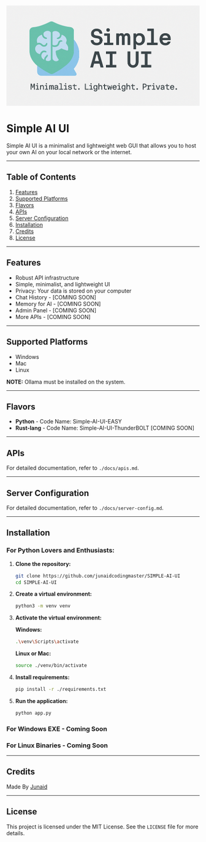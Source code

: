 ![banner of Simple AI UI](./static/logo/banner.png)

# Simple AI UI

Simple AI UI is a minimalist and lightweight web GUI that allows you to host your own AI on your local network or the internet.

---

## Table of Contents

1. [Features](#features)
2. [Supported Platforms](#supported-platforms)
3. [Flavors](#flavors)
4. [APIs](#apis)
5. [Server Configuration](#server-configuration)
6. [Installation](#installation)
7. [Credits](#credits)
8. [License](#license)

---

## Features

- Robust API infrastructure
- Simple, minimalist, and lightweight UI
- Privacy: Your data is stored on your computer
- Chat History - [COMING SOON]
- Memory for AI - [COMING SOON]
- Admin Panel - [COMING SOON]
- More APIs - [COMING SOON]

---

## Supported Platforms

- Windows
- Mac
- Linux

**NOTE:** Ollama must be installed on the system.

---

## Flavors

- **Python** - Code Name: Simple-AI-UI-EASY
- **Rust-lang** - Code Name: Simple-AI-UI-ThunderBOLT [COMING SOON]

---

## APIs

For detailed documentation, refer to `./docs/apis.md`.

---

## Server Configuration

For detailed documentation, refer to `./docs/server-config.md`.

---

## Installation

### For Python Lovers and Enthusiasts:

1. **Clone the repository:**
   ```bash
   git clone https://github.com/junaidcodingmaster/SIMPLE-AI-UI
   cd SIMPLE-AI-UI
   ```

2. **Create a virtual environment:**
   ```bash
   python3 -m venv venv
   ```

3. **Activate the virtual environment:**

   **Windows:**
   ```bash
   .\venv\Scripts\activate
   ```

   **Linux or Mac:**
   ```bash
   source ./venv/bin/activate
   ```

4. **Install requirements:**
   ```bash
   pip install -r ./requirements.txt
   ```

5. **Run the application:**
   ```bash
   python app.py
   ```

### For Windows EXE - Coming Soon

### For Linux Binaries - Coming Soon

---

## Credits
Made By [Junaid](https://abujuni.dev)

---

## License

This project is licensed under the MIT License. See the `LICENSE` file for more details.